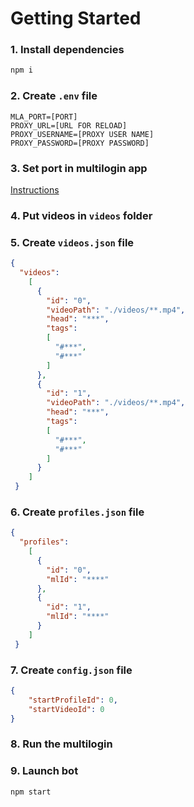 # Getting Started

### 1. Install dependencies
```bash
npm i
```

### 2. Create `.env` file
```
MLA_PORT=[PORT]
PROXY_URL=[URL FOR RELOAD]
PROXY_USERNAME=[PROXY USER NAME]
PROXY_PASSWORD=[PROXY PASSWORD]
```

### 3. Set port in multilogin app
[Instructions](http://docs.multilogin.com/l/ru/article/el0fuhynnz-a-quick-guide-to-starting-browser-automation)

### 4. Put videos in `videos` folder

### 5. Create `videos.json` file
```json
{
  "videos": 
    [
      {
        "id": "0",
        "videoPath": "./videos/**.mp4",
        "head": "***",
        "tags": 
        [
          "#***",
          "#***"
        ]
      },
      {
        "id": "1",
        "videoPath": "./videos/**.mp4",
        "head": "***",
        "tags": 
        [
          "#***",
          "#***"
        ]
      }
    ]
 }
```

### 6. Create `profiles.json` file
```json
{
  "profiles": 
    [
      {
        "id": "0",
        "mlId": "****"
      },
      {
        "id": "1",
        "mlId": "****"
      }
    ]
 }
```

### 7. Create `config.json` file
```json
{
    "startProfileId": 0,
    "startVideoId": 0
}
```

### 8. Run the multilogin

### 9. Launch bot
```bash
npm start
```
